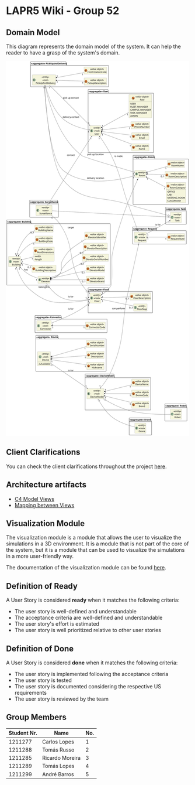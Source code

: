 # LAPR5 Wiki - Group 52

## Domain Model

This diagram represents the domain model of the system. It can help the reader to have a grasp of the system's domain.

![Domain Model](./dm/assets/dm.svg)

## Client Clarifications

You can check the client clarifications throughout the project [here](./client_clarifications/readme.md).

## Architecture artifacts

- [C4 Model Views](./views/readme.md)
- [Mapping between Views](./views/mapping/readme.md)

## Visualization Module

The visualization module is a module that allows the user to visualize the simulations in a 3D environment. It is a module that is not part of the core of the system, but it is a module that can be used to visualize the simulations in a more user-friendly way.

The documentation of the visualization module can be found [here](./visualization/readme.md).

## Definition of Ready

A User Story is considered **ready** when it matches the following criteria:

- The user story is well-defined and understandable
- The acceptance criteria are well-defined and understandable
- The user story's effort is estimated
- The user story is well prioritized relative to other user stories

## Definition of Done

A User Story is considered **done** when it matches the following criteria:

- The user story is implemented following the acceptance criteria
- The user story is tested
- The user story is documented considering the respective US requirements
- The user story is reviewed by the team

## Group Members

| Student Nr. | Name            | No. |
| ----------- | --------------- | --- |
| 1211277     | Carlos Lopes    | 1   |
| 1211288     | Tomás Russo     | 2   |
| 1211285     | Ricardo Moreira | 3   |
| 1211289     | Tomás Lopes     | 4   |
| 1211299     | André Barros    | 5   |
